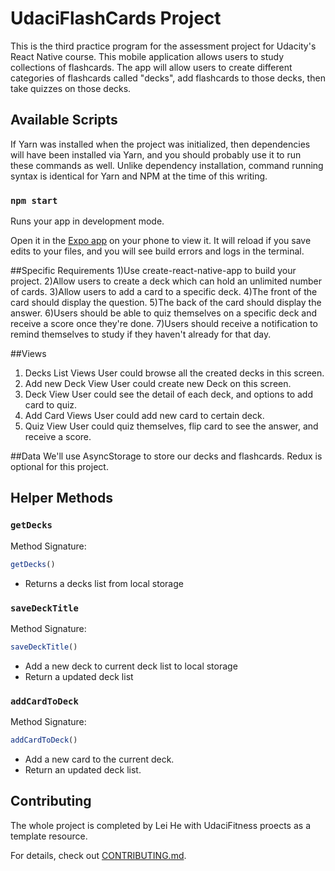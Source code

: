 # UdaciFlashCards Project
This is the third practice program  for the assessment project for Udacity's React Native course. This mobile application allows users to study collections of flashcards. The app will allow users to create different categories of flashcards called "decks", add flashcards to those decks, then take quizzes on those decks.


## Available Scripts

If Yarn was installed when the project was initialized, then dependencies will have been installed via Yarn, and you should probably use it to run these commands as well. Unlike dependency installation, command running syntax is identical for Yarn and NPM at the time of this writing.

### `npm start`

Runs your app in development mode.

Open it in the [Expo app](https://expo.io) on your phone to view it. It will reload if you save edits to your files, and you will see build errors and logs in the terminal.


##Specific Requirements
1)Use create-react-native-app to build your project.
2)Allow users to create a deck which can hold an unlimited number of cards.
3)Allow users to add a card to a specific deck.
4)The front of the card should display the question.
5)The back of the card should display the answer.
6)Users should be able to quiz themselves on a specific deck and receive a score once they're done.
7)Users should receive a notification to remind themselves to study if they haven't already for that day.

##Views
1. Decks List Views
   User could browse all the created decks in this screen.
2. Add new Deck View
   User could create new Deck on this screen.
3. Deck View
   User could see the detail of each deck, and options to add card to quiz.
4. Add Card Views
   User could add new card to certain deck.
5. Quiz View
   User could quiz themselves, flip card to see the answer, and receive a score.


##Data
   We'll use AsyncStorage to store our decks and flashcards. Redux is optional for this project.

## Helper Methods

### `getDecks`

Method Signature:

```js
getDecks()
```

* Returns a decks list from local storage

### `saveDeckTitle`

Method Signature:

```js
saveDeckTitle()
```

* Add a new deck to current deck list to local storage
* Return a updated deck list

### `addCardToDeck`

Method Signature:

```js
addCardToDeck()
```

* Add a new card to the current deck.
* Return an updated deck list.

## Contributing

The whole project is completed by Lei He with UdaciFitness proects as a template resource.

For details, check out [CONTRIBUTING.md](CONTRIBUTING.md).
